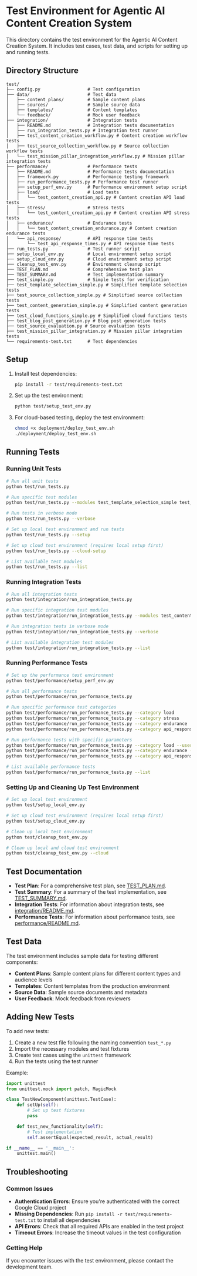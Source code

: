 # Test Environment for Agentic AI Content Creation System

This directory contains the test environment for the Agentic AI Content Creation System. It includes test cases, test data, and scripts for setting up and running tests.

## Directory Structure

```text
test/
├── config.py                  # Test configuration
├── data/                      # Test data
│   ├── content_plans/         # Sample content plans
│   ├── sources/               # Sample source data
│   ├── templates/             # Content templates
│   └── feedback/              # Mock user feedback
├── integration/               # Integration tests
│   ├── README.md              # Integration tests documentation
│   ├── run_integration_tests.py # Integration test runner
│   ├── test_content_creation_workflow.py # Content creation workflow tests
│   ├── test_source_collection_workflow.py # Source collection workflow tests
│   └── test_mission_pillar_integration_workflow.py # Mission pillar integration tests
├── performance/               # Performance tests
│   ├── README.md              # Performance tests documentation
│   ├── framework.py           # Performance testing framework
│   ├── run_performance_tests.py # Performance test runner
│   ├── setup_perf_env.py      # Performance environment setup script
│   ├── load/                  # Load tests
│   │   └── test_content_creation_api.py # Content creation API load tests
│   ├── stress/                # Stress tests
│   │   └── test_content_creation_api.py # Content creation API stress tests
│   ├── endurance/             # Endurance tests
│   │   └── test_content_creation_endurance.py # Content creation endurance tests
│   └── api_response/          # API response time tests
│       └── test_api_response_times.py # API response time tests
├── run_tests.py               # Test runner script
├── setup_local_env.py         # Local environment setup script
├── setup_cloud_env.py         # Cloud environment setup script
├── cleanup_test_env.py        # Environment cleanup script
├── TEST_PLAN.md               # Comprehensive test plan
├── TEST_SUMMARY.md            # Test implementation summary
├── test_simple.py             # Simple tests for verification
├── test_template_selection_simple.py # Simplified template selection tests
├── test_source_collection_simple.py # Simplified source collection tests
├── test_content_generation_simple.py # Simplified content generation tests
├── test_cloud_functions_simple.py # Simplified cloud functions tests
├── test_blog_post_generation.py # Blog post generation tests
├── test_source_evaluation.py # Source evaluation tests
├── test_mission_pillar_integration.py # Mission pillar integration tests
└── requirements-test.txt      # Test dependencies
```

## Setup

1. Install test dependencies:

   ```bash
   pip install -r test/requirements-test.txt
   ```

2. Set up the test environment:

   ```bash
   python test/setup_test_env.py
   ```

3. For cloud-based testing, deploy the test environment:

   ```bash
   chmod +x deployment/deploy_test_env.sh
   ./deployment/deploy_test_env.sh
   ```

## Running Tests

### Running Unit Tests

```bash
# Run all unit tests
python test/run_tests.py

# Run specific test modules
python test/run_tests.py --modules test_template_selection_simple test_source_collection_simple

# Run tests in verbose mode
python test/run_tests.py --verbose

# Set up local test environment and run tests
python test/run_tests.py --setup

# Set up cloud test environment (requires local setup first)
python test/run_tests.py --cloud-setup

# List available test modules
python test/run_tests.py --list
```

### Running Integration Tests

```bash
# Run all integration tests
python test/integration/run_integration_tests.py

# Run specific integration test modules
python test/integration/run_integration_tests.py --modules test_content_creation_workflow

# Run integration tests in verbose mode
python test/integration/run_integration_tests.py --verbose

# List available integration test modules
python test/integration/run_integration_tests.py --list
```

### Running Performance Tests

```bash
# Set up the performance test environment
python test/performance/setup_perf_env.py

# Run all performance tests
python test/performance/run_performance_tests.py

# Run specific performance test categories
python test/performance/run_performance_tests.py --category load
python test/performance/run_performance_tests.py --category stress
python test/performance/run_performance_tests.py --category endurance
python test/performance/run_performance_tests.py --category api_response

# Run performance tests with specific parameters
python test/performance/run_performance_tests.py --category load --users 100
python test/performance/run_performance_tests.py --category endurance --duration 3600
python test/performance/run_performance_tests.py --category api_response --iterations 10

# List available performance tests
python test/performance/run_performance_tests.py --list
```

### Setting Up and Cleaning Up Test Environment

```bash
# Set up local test environment
python test/setup_local_env.py

# Set up cloud test environment (requires local setup first)
python test/setup_cloud_env.py

# Clean up local test environment
python test/cleanup_test_env.py

# Clean up local and cloud test environment
python test/cleanup_test_env.py --cloud
```

## Test Documentation

- **Test Plan**: For a comprehensive test plan, see [TEST_PLAN.md](TEST_PLAN.md).
- **Test Summary**: For a summary of the test implementation, see [TEST_SUMMARY.md](TEST_SUMMARY.md).
- **Integration Tests**: For information about integration tests, see [integration/README.md](integration/README.md).
- **Performance Tests**: For information about performance tests, see [performance/README.md](performance/README.md).

## Test Data

The test environment includes sample data for testing different components:

- **Content Plans**: Sample content plans for different content types and audience levels
- **Templates**: Content templates from the production environment
- **Source Data**: Sample source documents and metadata
- **User Feedback**: Mock feedback from reviewers

## Adding New Tests

To add new tests:

1. Create a new test file following the naming convention `test_*.py`
2. Import the necessary modules and test fixtures
3. Create test cases using the `unittest` framework
4. Run the tests using the test runner

Example:

```python
import unittest
from unittest.mock import patch, MagicMock

class TestNewComponent(unittest.TestCase):
    def setUp(self):
        # Set up test fixtures
        pass

    def test_new_functionality(self):
        # Test implementation
        self.assertEqual(expected_result, actual_result)

if __name__ == '__main__':
    unittest.main()
```

## Troubleshooting

### Common Issues

- **Authentication Errors**: Ensure you're authenticated with the correct Google Cloud project
- **Missing Dependencies**: Run `pip install -r test/requirements-test.txt` to install all dependencies
- **API Errors**: Check that all required APIs are enabled in the test project
- **Timeout Errors**: Increase the timeout values in the test configuration

### Getting Help

If you encounter issues with the test environment, please contact the development team.
